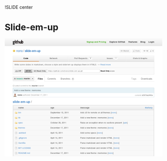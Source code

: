 !SLIDE center
# Slide-em-up #

[ ![Slide-em-up](44.Slide-em-up.png) ](https://github.com/nono/slide-em-up)

